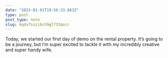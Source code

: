 ```yaml
---
date: "2023-01-01T19:56:33.863Z"
type: post 
post_type: note
slug: 6qdx7sszi6ch9glf33qncr
---
```

Today, we started our first day of demo on the rental property. It’s going to be a journey, but I’m super excited to tackle it with my incredibly creative and super handy wife. 